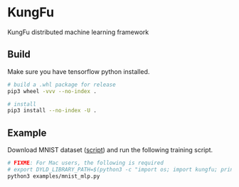 # KungFu

KungFu distributed machine learning framework

## Build

Make sure you have tensorflow python installed.

```bash
# build a .whl package for release
pip3 wheel -vvv --no-index .

# install
pip3 install --no-index -U .
```

## Example

Download MNIST dataset ([script](scripts/download-mnist.sh)) and run the following training script.

```bash
# FIXME: For Mac users, the following is required
# export DYLD_LIBRARY_PATH=$(python3 -c "import os; import kungfu; print(os.path.dirname(kungfu.__file__))")
python3 examples/mnist_mlp.py
```
